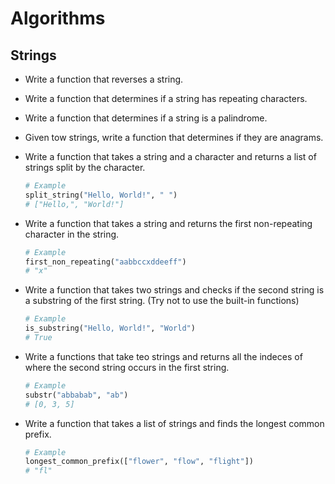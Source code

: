  # Algorithms

## Strings

- Write a function that reverses a string.
- Write a function that determines if a string has repeating characters.
- Write a function that determines if a string is a palindrome.
- Given tow strings, write a function that determines if they are anagrams.


- Write a function that takes a string and a character and returns
    a list of strings split by the character.
    ```python
    # Example
    split_string("Hello, World!", " ")
    # ["Hello,", "World!"]
    ```

- Write a function that takes a string and returns the first non-repeating
    character in the string.
    ```python
    # Example
    first_non_repeating("aabbccxddeeff")
    # "x"
    ```

- Write a function that takes two strings and checks if the second string
    is a substring of the first string. (Try not to use the built-in functions)
    ```python
    # Example
    is_substring("Hello, World!", "World")
    # True
    ```
- Write a functions that take teo strings and returns all the indeces of
    where the second string occurs in the first string.
    ```python
    # Example
    substr("abbabab", "ab")
    # [0, 3, 5]
    ```

- Write a function that takes a list of strings and finds the longest
    common prefix.
    ```python
    # Example
    longest_common_prefix(["flower", "flow", "flight"])
    # "fl"
    ```
